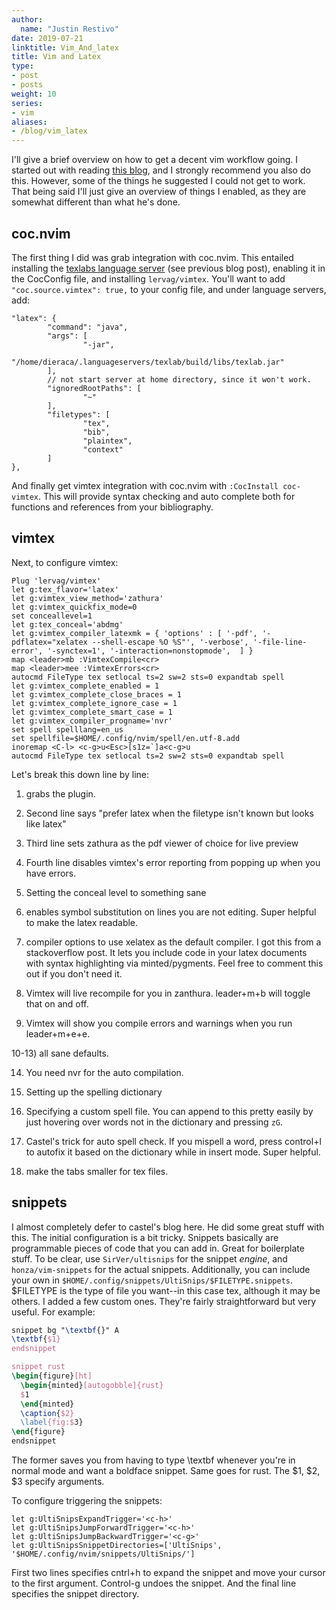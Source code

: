 ```yaml
---
author:
  name: "Justin Restivo"
date: 2019-07-21
linktitle: Vim_And_latex
title: Vim and Latex
type:
- post
- posts
weight: 10
series:
- vim
aliases:
- /blog/vim_latex
---
```


I'll give a brief overview on how to get a decent vim workflow going. I started out with reading [this blog](https://castel.dev/post/lecture-notes-1/), and I strongly recommend you also do this. However, some of the things he suggested I could not get to work. That being said I'll just give an overview of things I enabled, as they are somewhat different than what he's done.

## coc.nvim ##

The first thing I did was grab integration with coc.nvim. This entailed installing the [texlabs language server](https://github.com/latex-lsp/texlab) (see previous blog post), enabling it in the CocConfig file, and installing `lervag/vimtex`. You'll want to add `"coc.source.vimtex": true,` to your config file, and under language servers, add:
```
"latex": {
        "command": "java",
        "args": [
                "-jar",
                "/home/dieraca/.languageservers/texlab/build/libs/texlab.jar"
        ],
        // not start server at home directory, since it won't work.
        "ignoredRootPaths": [
                "~"
        ],
        "filetypes": [
                "tex",
                "bib",
                "plaintex",
                "context"
        ]
},
```
And finally get vimtex integration with coc.nvim with `:CocInstall coc-vimtex`.  This will provide syntax checking and auto complete both for functions and references from your bibliography.

## vimtex ##

Next, to configure vimtex:
```
Plug 'lervag/vimtex'
let g:tex_flavor='latex'
let g:vimtex_view_method='zathura'
let g:vimtex_quickfix_mode=0
set conceallevel=1
let g:tex_conceal='abdmg'
let g:vimtex_compiler_latexmk = { 'options' : [ '-pdf', '-pdflatex="xelatex --shell-escape %O %S"', '-verbose', '-file-line-error', '-synctex=1', '-interaction=nonstopmode',  ] }
map <leader>mb :VimtexCompile<cr>
map <leader>mee :VimtexErrors<cr>
autocmd FileType tex setlocal ts=2 sw=2 sts=0 expandtab spell
let g:vimtex_complete_enabled = 1
let g:vimtex_complete_close_braces = 1
let g:vimtex_complete_ignore_case = 1
let g:vimtex_complete_smart_case = 1
let g:vimtex_compiler_progname='nvr'
set spell spelllang=en_us
set spellfile=$HOME/.config/nvim/spell/en.utf-8.add
inoremap <C-l> <c-g>u<Esc>[s1z=`]a<c-g>u
autocmd FileType tex setlocal ts=2 sw=2 sts=0 expandtab spell
```

Let's break this down line by line: 

1) grabs the plugin.

2) Second line says "prefer latex when the filetype isn't known but looks like latex"

3) Third line sets zathura as the pdf viewer of choice for live preview

4) Fourth line disables vimtex's error reporting from popping up when you have errors.

5) Setting the conceal level to something sane

6) enables symbol substitution on lines you are not editing. Super helpful to make the latex readable.

7) compiler options to use xelatex as the default compiler. I got this from a stackoverflow post. It lets you include code in your latex documents with syntax highlighting via minted/pygments. Feel free to comment this out if you don't need it.

8) Vimtex will live recompile for you in zanthura. leader+m+b will toggle that on and off.

9) Vimtex will show you compile errors and warnings when you run leader+m+e+e.

10-13) all sane defaults.

14) You need nvr for the auto compilation.

15) Setting up the spelling dictionary

16) Specifying a custom spell file. You can append to this pretty easily by just hovering over words not in the dictionary and pressing `zG`.

17) Castel's trick for auto spell check. If you mispell a word, press control+l to autofix it based on the dictionary while in insert mode. Super helpful.

18) make the tabs smaller for tex files.


## snippets ##

I almost completely defer to castel's blog here. He did some great stuff with this. The initial configuration is a bit tricky. Snippets basically are programmable pieces of code that you can add in. Great for boilerplate stuff. To be clear, use `SirVer/ultisnips` for the snippet *engine*, and `honza/vim-snippets` for the actual snippets. Additionally, you can include your own in `$HOME/.config/snippets/UltiSnips/$FILETYPE.snippets`. $FILETYPE is the type of file you want--in this case tex, although it may be others. I added a few custom ones. They're fairly straightforward but very useful. For example:
``` latex
snippet bg "\textbf{}" A
\textbf{$1}
endsnippet

snippet rust
\begin{figure}[ht]
  \begin{minted}[autogobble]{rust}
  $1
  \end{minted}
  \caption{$2}
  \label{fig:$3}
\end{figure}
endsnippet
```

The former saves you from having to type \textbf whenever you're in normal mode and want a boldface snippet. Same goes for rust. The $1, $2, $3 specify arguments.

To configure triggering the snippets:
```
let g:UltiSnipsExpandTrigger='<c-h>'
let g:UltiSnipsJumpForwardTrigger='<c-h>'
let g:UltiSnipsJumpBackwardTrigger='<c-g>'
let g:UltiSnipsSnippetDirectories=['UltiSnips', '$HOME/.config/nvim/snippets/UltiSnips/']
```

First two lines specifies cntrl+h to expand the snippet and move your cursor to the first argument. Control-g undoes the snippet. And the final line specifies the snippet directory.
